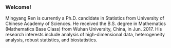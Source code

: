 ### Welcome!

Mingyang Ren is currently a Ph.D. candidate in Statistics from University of Chinese Academy of Sciences. He received the B.S. degree in Mathematics (Mathematics Base Class) from Wuhan University, China, in Jun. 2017. His research interests include analysis of high-dimensional data, heterogeneity analysis, robust statistics, and biostatistics.
